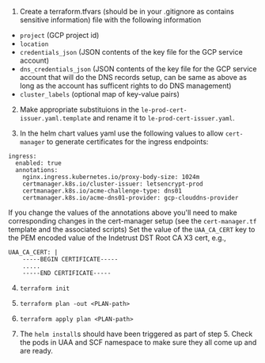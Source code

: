 1. Create a terraform.tfvars (should be in your .gitignore as contains sensitive information) file with the following information
- `project` (GCP project id)
- `location`
- `credentials_json` (JSON contents of the key file for the GCP service account)
- `dns_credentials_json` (JSON contents of the key file for the GCP service account that will do the DNS records setup, can be same as above as long as the account has sufficent rights to do DNS management)
- `cluster_labels` (optional map of key-value pairs)

2. Make appropriate substituions in the `le-prod-cert-issuer.yaml.template` and rename it to `le-prod-cert-issuer.yaml`.

3. In the helm chart values yaml use the following values to allow `cert-manager` to generate certificates for the ingress endpoints:

```
ingress:
  enabled: true
  annotations:
    nginx.ingress.kubernetes.io/proxy-body-size: 1024m
    certmanager.k8s.io/cluster-issuer: letsencrypt-prod
    certmanager.k8s.io/acme-challenge-type: dns01
    certmanager.k8s.io/acme-dns01-provider: gcp-clouddns-provider
```
If you change the values of the annotations above you'll need to make corresponding changes in the cert-manager setup (see the `cert-manager.tf` template and the associated scripts)
Set the value of the `UAA_CA_CERT` key to the PEM encoded value of the Indetrust DST Root CA X3 cert, e.g.,

```
UAA_CA_CERT: |
    -----BEGIN CERTIFICATE-----
    .....
    -----END CERTIFICATE-----
```

4. `terraform init`

5. `terraform plan -out <PLAN-path>`

6. `terraform apply plan <PLAN-path>`

7. The `helm install`s should have been triggered as part of step 5. Check the pods in UAA and SCF namespace to make sure they all come up and are ready.
